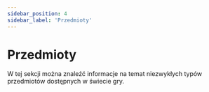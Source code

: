 ```yaml
---
sidebar_position: 4
sidebar_label: 'Przedmioty'
---
```



# Przedmioty

W tej sekcji można znaleźć informacje na temat niezwykłych typów przedmiotów dostępnych w świecie gry.